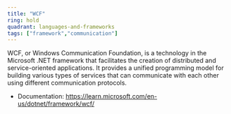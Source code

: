 ```yaml
---
title: "WCF"
ring: hold
quadrant: languages-and-frameworks
tags: ["framework","communication"]
--- 
```

WCF, or Windows Communication Foundation, is a technology in the Microsoft .NET framework that facilitates the creation of distributed and service-oriented applications. It provides a unified programming model for building various types of services that can communicate with each other using different communication protocols.

- Documentation: https://learn.microsoft.com/en-us/dotnet/framework/wcf/
